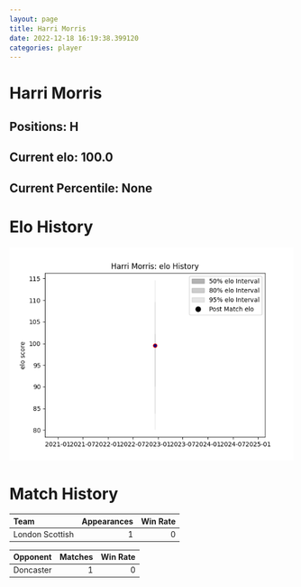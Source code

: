 ```yaml
---  
layout: page  
title: Harri Morris  
date: 2022-12-18 16:19:38.399120  
categories: player  
---
```

# Harri Morris

## Positions: H

## Current elo: 100.0

## Current Percentile: None

# Elo History


![elo history](history_HarriMorris.png)
# Match History


| Team            |   Appearances |   Win Rate |
|:----------------|--------------:|-----------:|
| London Scottish |             1 |          0 |

| Opponent   |   Matches |   Win Rate |
|:-----------|----------:|-----------:|
| Doncaster  |         1 |          0 |